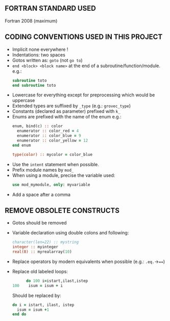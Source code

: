## FORTRAN STANDARD USED
Fortran 2008 (maximum)

## CODING CONVENTIONS USED IN THIS PROJECT
- Implicit none everywhere !
- Indentations: two spaces
- Gotos written as: `goto` (not `go to`)
- `end <block> <block name>` at the end of a subroutine/function/module.
  e.g.:
  ```fortran
  subroutine toto
  end subroutine toto
  ```
- Lowercase for everything except for preprocessing which would be uppercase
- Extended types are suffixed by `_type` (e.g.: `grovec_type`)
- Constants (declared as parameter) prefixed with `k_`
- Enums are prefixed with the name of the enum
  e.g.:
  ```fortran
  enum, bind(c) :: color
    enumerator :: color_red = 4
    enumerator :: color_blue = 9
    enumerator :: color_yellow = 12
  end enum
  
  type(color) :: mycolor = color_blue
  ```
- Use the `intent` statement when possible.
- Prefix module names by `mod_`
- When using a module, precise the variable used:
  ```fortran
  use mod_mymodule, only: myvariable
  ```
- Add a space after a comma

  
## REMOVE OBSOLETE CONSTRUCTS
- Gotos should be removed
- Variable declaration using double colons and following:
  ```fortran
  character(len=22) :: mystring
  integer :: myinteger
  real(8) :: myrealarray(10)
  ```
- Replace operators by modern equivalents when possible (e.g.: `.eq.`->`==`)

- Replace old labeled loops: 
  ```fortran
        do 100 i=istart,ilast,istep
  100    isum = isum + i
  ```
  Should be replaced by:
  ```fortran
  do i = istart, ilast, istep
    isum = isum +1
  end do
  ```
 
